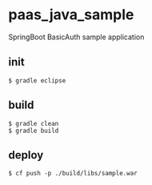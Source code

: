 # paas_java_sample

SpringBoot BasicAuth sample application

## init
```
$ gradle eclipse
```

## build
```
$ gradle clean
$ gradle build
```

## deploy
```
$ cf push -p ./build/libs/sample.war
```
